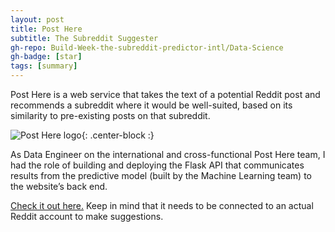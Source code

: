 ```yaml
---
layout: post
title: Post Here
subtitle: The Subreddit Suggester
gh-repo: Build-Week-the-subreddit-predictor-intl/Data-Science
gh-badge: [star]
tags: [summary]
---
```


Post Here is a web service that takes the text of a potential Reddit post and recommends a subreddit where it would be well-suited, based on its similarity to pre-existing posts on that subreddit.

![Post Here logo](https://front-end.posthere.now.sh/static/media/logo.531aa21a.jpg){: .center-block :}

As Data Engineer on the international and cross-functional Post Here team, I had the role of building and deploying the Flask API that communicates results from the predictive model (built by the Machine Learning team) to the website’s back end.

[Check it out here.](https://front-end.posthere.now.sh) Keep in mind that it needs to be connected to an actual Reddit account to make suggestions.